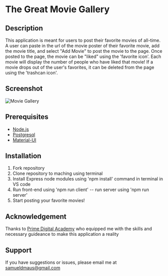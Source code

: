 # The Great Movie Gallery

## Description

This application is meant for users to post their favorite movies of all-time. A user can paste in the url of the movie poster of their favorite movie, add the movie title, and select "Add Movie" to post the movie to the page. Once posted to the page, the movie can be "liked" using the 'favorite icon'. Each movie will display the number of people who have liked that movie! If a movie drops out of the user's favorites, it can be deleted from the page using the 'trashcan icon'.  

## Screenshot
![Movie Gallery](./images/screenshot.png)

## Prerequisites
- [Node.js](https://nodejs.org)
- [Postgresql](https://www.postgresql.org/)
- [Material-UI](https://material-ui.com/)

## Installation
1. Fork repository
2. Clone repository to maching using terminal
3. Install Express node modules using 'npm install' command in terminal in VS code
4. Run front-end using 'npm run client' -- run server using 'npm run server'
5. Start posting your favorite movies!

## Acknowledgement
Thanks to [Prime Digital Academy](https://www.primeacademy.io) who equipped me with the skills and necessary guideance to make this application a reality

## Support
If you have suggestions or issues, please email me at samueldmaus@gmail.com
